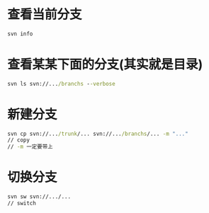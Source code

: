 # 查看当前分支
```cmd
svn info
```

# 查看某某下面的分支(其实就是目录)
```cmd
svn ls svn://.../branchs --verbose
```



# 新建分支
```cmd
svn cp svn://.../trunk/... svn://.../branchs/... -m "..."
// copy
// -m 一定要带上
```



# 切换分支
```cmd
svn sw svn://.../...
// switch 
```

